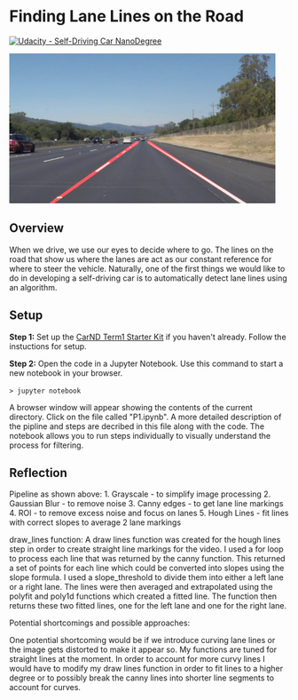 # **Finding Lane Lines on the Road** 
[![Udacity - Self-Driving Car NanoDegree](https://s3.amazonaws.com/udacity-sdc/github/shield-carnd.svg)](http://www.udacity.com/drive)

<img src="examples/laneLines_thirdPass.jpg" width="480" alt="Combined Image" />

Overview
---

When we drive, we use our eyes to decide where to go.  The lines on the road that show us where the lanes are act as our constant reference for where to steer the vehicle.  Naturally, one of the first things we would like to do in developing a self-driving car is to automatically detect lane lines using an algorithm.

Setup
---

**Step 1:** Set up the [CarND Term1 Starter Kit](https://github.com/udacity/CarND-Term1-Starter-Kit/blob/master/README.md) if you haven't already. Follow the instuctions for setup.

**Step 2:** Open the code in a Jupyter Notebook. Use this command to start a new notebook in your browser.

`> jupyter notebook`

A browser window will appear showing the contents of the current directory.  Click on the file called "P1.ipynb". A more detailed description of the pipline and steps are decribed in this file along with the code. The notebook allows you to run steps individually to visually understand the process for filtering.


Reflection
---
Pipeline as shown above:
    1. Grayscale - to simplify image processing
    2. Gaussian Blur - to remove noise
    3. Canny edges - to get lane line markings
    4. ROI - to remove excess noise and focus on lanes
    5. Hough Lines - fit lines with correct slopes to average 2 lane markings
    
draw_lines function:
    A draw lines function was created for the hough lines step in order to create straight line markings for the video. I used a for loop to process each line that was returned by the canny function. This returned a set of points for each line which could be converted into slopes using the slope formula. I used a slope_threshold to divide them into either a left lane or a right lane. The lines were then averaged and extrapolated using the polyfit and poly1d functions which created a fitted line. The function then returns these two fitted lines, one for the left lane and one for the right lane.

Potential shortcomings and possible approaches:

One potential shortcoming would be if we introduce curving lane lines or the image gets distorted to make it appear so. My functions are tuned for straight lines at the moment. In order to account for more curvy lines I would have to modify my draw lines function in order to fit lines to a higher degree or to possibly break the canny lines into shorter line segments to account for curves.

